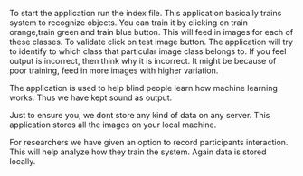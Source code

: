 To start the application run the index file.  This application basically trains system to recognize objects. You can train it by clicking on train orange,train green and train blue button. This will feed in images for each of these classes. To validate click on test image button.  The application will try to identify to which class that particular image class belongs to. If you feel output is incorrect, then think why it is incorrect. It might be because of poor training, feed in more images with higher variation.

The application is used to help blind people learn how machine learning works. Thus we have kept sound as output.

Just to ensure you, we dont store any kind of data on any server. This application stores all the images on your local machine.

For researchers we have given an option to record participants interaction. This will help analyze how they train the system. Again data is stored locally. 

